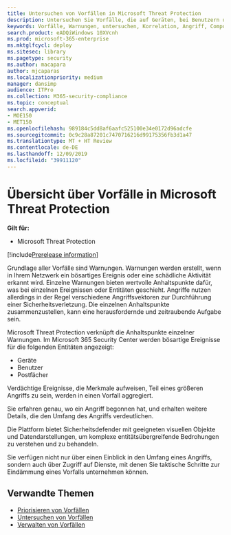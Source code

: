 ```yaml
---
title: Untersuchen von Vorfällen in Microsoft Threat Protection
description: Untersuchen Sie Vorfälle, die auf Geräten, bei Benutzern und in Postfächern auftreten.
keywords: Vorfälle, Warnungen, untersuchen, Korrelation, Angriff, Computer, Geräte, Benutzer, Identitäten, Identität, Postfach, E-Mail, 365, Microsoft, m365
search.product: eADQiWindows 10XVcnh
ms.prod: microsoft-365-enterprise
ms.mktglfcycl: deploy
ms.sitesec: library
ms.pagetype: security
ms.author: macapara
author: mjcaparas
ms.localizationpriority: medium
manager: dansimp
audience: ITPro
ms.collection: M365-security-compliance
ms.topic: conceptual
search.appverid:
- MOE150
- MET150
ms.openlocfilehash: 989184c5dd8af6aafc525100e34e0172d96adcfe
ms.sourcegitcommit: 0c9c28a87201c7470716216d99175356fb3d1a47
ms.translationtype: MT + HT Review
ms.contentlocale: de-DE
ms.lasthandoff: 12/09/2019
ms.locfileid: "39911120"
---
```

# <a name="incidents-overview-in-microsoft-threat-protection"></a>Übersicht über Vorfälle in Microsoft Threat Protection

**Gilt für:**
- Microsoft Threat Protection

[!include[Prerelease information](prerelease.md)]

Grundlage aller Vorfälle sind Warnungen. Warnungen werden erstellt, wenn in Ihrem Netzwerk ein bösartiges Ereignis oder eine schädliche Aktivität erkannt wird. Einzelne Warnungen bieten wertvolle Anhaltspunkte dafür, was bei einzelnen Ereignissen oder Entitäten geschieht. Angriffe nutzen allerdings in der Regel verschiedene Angriffsvektoren zur Durchführung einer Sicherheitsverletzung. Die einzelnen Anhaltspunkte zusammenzustellen, kann eine herausfordernde und zeitraubende Aufgabe sein. 

Microsoft Threat Protection verknüpft die Anhaltspunkte einzelner Warnungen. Im Microsoft 365 Security Center werden bösartige Ereignisse für die folgenden Entitäten angezeigt:
- Geräte
- Benutzer
- Postfächer

Verdächtige Ereignisse, die Merkmale aufweisen, Teil eines größeren Angriffs zu sein, werden in einen Vorfall aggregiert. 

Sie erfahren genau, wo ein Angriff begonnen hat, und erhalten weitere Details, die den Umfang des Angriffs verdeutlichen.

Die Plattform bietet Sicherheitsdefender mit geeigneten visuellen Objekte und Datendarstellungen, um komplexe entitätsübergreifende Bedrohungen zu verstehen und zu behandeln. 

Sie verfügen nicht nur über einen Einblick in den Umfang eines Angriffs, sondern auch über Zugriff auf Dienste, mit denen Sie taktische Schritte zur Eindämmung eines Vorfalls unternehmen können.


## <a name="related-topics"></a>Verwandte Themen
- [Priorisieren von Vorfällen](incident-queue.md)
- [Untersuchen von Vorfällen](investigate-incidents.md)
- [Verwalten von Vorfällen](manage-incidents.md)